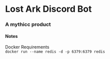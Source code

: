 # Lost Ark Discord Bot
### A mythicc product
#### Notes
Docker Requirements  
`docker run --name redis -d -p 6379:6379 redis`